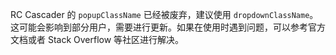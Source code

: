 RC Cascader 的 `popupClassName` 已经被废弃，建议使用 `dropdownClassName`。这可能会影响到部分用户，需要进行更新。如果在使用时遇到问题，可以参考官方文档或者 Stack Overflow 等社区进行解决。
